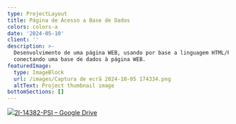 ```yaml
---
type: ProjectLayout
title: Página de Acesso a Base de Dados
colors: colors-a
date: '2024-05-10'
client: ''
description: >-
  Desenvolvimento de uma página WEB, usando por base a linguagem HTML/PHP,
  conectando uma base de dados à página WEB.
featuredImage:
  type: ImageBlock
  url: /images/Captura de ecrã 2024-10-05 174334.png
  altText: Project thumbnail image
bottomSections: []
---
```

![](https://preview--leonardomiranda-14327.stackbit.dev/images/Captura%20de%20ecr%C3%A3%202024-10-05%20174334.png)[2I-14382-PSI – Google Drive](https://drive.google.com/drive/u/0/folders/1AwE78jKxjnRSqXooEIC5BjpzBf9zwsvN)
